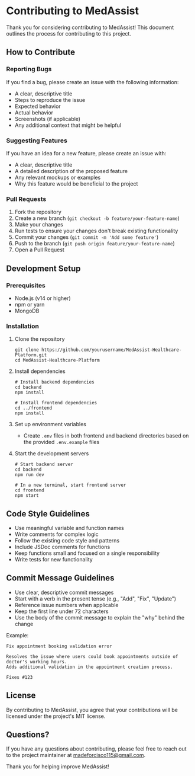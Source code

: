 # Contributing to MedAssist

Thank you for considering contributing to MedAssist! This document outlines the process for contributing to this project.

## How to Contribute

### Reporting Bugs

If you find a bug, please create an issue with the following information:
- A clear, descriptive title
- Steps to reproduce the issue
- Expected behavior
- Actual behavior
- Screenshots (if applicable)
- Any additional context that might be helpful

### Suggesting Features

If you have an idea for a new feature, please create an issue with:
- A clear, descriptive title
- A detailed description of the proposed feature
- Any relevant mockups or examples
- Why this feature would be beneficial to the project

### Pull Requests

1. Fork the repository
2. Create a new branch (`git checkout -b feature/your-feature-name`)
3. Make your changes
4. Run tests to ensure your changes don't break existing functionality
5. Commit your changes (`git commit -m 'Add some feature'`)
6. Push to the branch (`git push origin feature/your-feature-name`)
7. Open a Pull Request

## Development Setup

### Prerequisites
- Node.js (v14 or higher)
- npm or yarn
- MongoDB

### Installation

1. Clone the repository
   ```
   git clone https://github.com/yourusername/MedAssist-Healthcare-Platform.git
   cd MedAssist-Healthcare-Platform
   ```

2. Install dependencies
   ```
   # Install backend dependencies
   cd backend
   npm install

   # Install frontend dependencies
   cd ../frontend
   npm install
   ```

3. Set up environment variables
   - Create `.env` files in both frontend and backend directories based on the provided `.env.example` files

4. Start the development servers
   ```
   # Start backend server
   cd backend
   npm run dev

   # In a new terminal, start frontend server
   cd frontend
   npm start
   ```

## Code Style Guidelines

- Use meaningful variable and function names
- Write comments for complex logic
- Follow the existing code style and patterns
- Include JSDoc comments for functions
- Keep functions small and focused on a single responsibility
- Write tests for new functionality

## Commit Message Guidelines

- Use clear, descriptive commit messages
- Start with a verb in the present tense (e.g., "Add", "Fix", "Update")
- Reference issue numbers when applicable
- Keep the first line under 72 characters
- Use the body of the commit message to explain the "why" behind the change

Example:
```
Fix appointment booking validation error

Resolves the issue where users could book appointments outside of doctor's working hours.
Adds additional validation in the appointment creation process.

Fixes #123
```

## License

By contributing to MedAssist, you agree that your contributions will be licensed under the project's MIT license.

## Questions?

If you have any questions about contributing, please feel free to reach out to the project maintainer at madeforcisco115@gmail.com.

Thank you for helping improve MedAssist!
